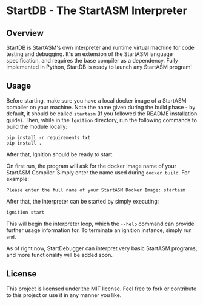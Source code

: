 # StartDB - The StartASM Interpreter

## Overview
StartDB is StartASM's own interpreter and runtime virtual machine for code testing and debugging. It's an extension of the StartASM language specification, and requires the base compiler as a dependency. Fully implemented in Python, StartDB is ready to launch any StartASM program!

## Usage
Before starting, make sure you have a local docker image of a StartASM compiler on your machine. Note the name given during the build phase - by default, it should be called `startasm` (If you followed the README installation guide).
Then, while in the `Ignition` directory, run the following commands to build the module locally:
```
pip install -r requirements.txt
pip install .
```
After that, Ignition should be ready to start. 

On first run, the program will ask for the docker image name of your StartASM Compiler. Simply enter the name used during `docker build`. For example:
```
Please enter the full name of your StartASM Docker Image: startasm
```

After that, the interpreter can be started by simply executing:
```
ignition start
```

This will begin the interpreter loop, which the `--help` command can provide further usage information for. To terminate an ignition instance, simply run `end`.

As of right now, StartDebugger can interpret very basic StartASM programs, and more functionality will be added soon.

## License
This project is licensed under the MIT license. Feel free to fork or contribute to this project or use it in any manner you like.
